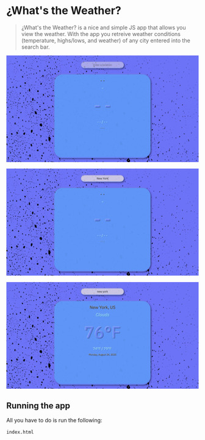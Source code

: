 # ¿What's the Weather?
>¿What's the Weather? is a nice and simple JS app that allows you view the weather. With the app you retreive weather conditions (temperature, highs/lows, and weather) of any city entered into the search bar.

![¿What's the Weather? Screenshot](images/whats_the_weather_pic1.png?raw=true)

![¿What's the Weather? Screenshot](images/whats_the_weather_pic2.png?raw=true)

![¿What's the Weather? Screenshot](images/whats_the_weather_pic3.png?raw=true)


## Running the app
All you have to do is run the following:
```
index.html
```